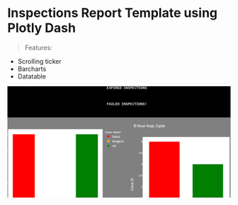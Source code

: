 # Inspections Report Template using Plotly Dash

> Features:
- Scrolling ticker
- Barcharts
- Datatable

![](https://raw.githubusercontent.com/lt47/adv-fsm-opsreport/master/adv-fsm-report.gif)
